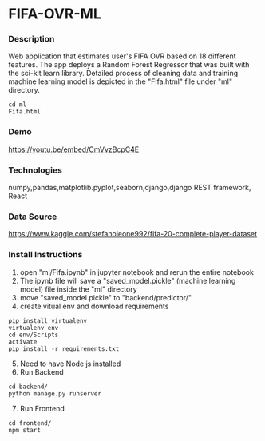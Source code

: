 # FIFA-OVR-ML 

### Description
Web application that estimates user's FIFA OVR based on 18 different features.
The app deploys a Random Forest Regressor that was built with the sci-kit learn library.
Detailed process of cleaning data and training machine learning model is depicted in the "Fifa.html" file
under "ml" directory.

```
cd ml
Fifa.html
```
### Demo
https://youtu.be/embed/CmVvzBcpC4E

### Technologies
numpy,pandas,matplotlib.pyplot,seaborn,django,django REST framework, React

### Data Source
https://www.kaggle.com/stefanoleone992/fifa-20-complete-player-dataset

### Install Instructions
1. open "ml/Fifa.ipynb" in jupyter notebook and rerun the entire notebook
2. The ipynb file will save a "saved_model.pickle" (machine learning model) file inside the "ml" directory
3. move "saved_model.pickle" to "backend/predictor/"
4. create vitual env and download requirements
```
pip install virtualenv
virtualenv env
cd env/Scripts
activate
pip install -r requirements.txt
```
5. Need to have Node js installed
6. Run Backend
```
cd backend/
python manage.py runserver
```
7. Run Frontend
```
cd frontend/
npm start
```
